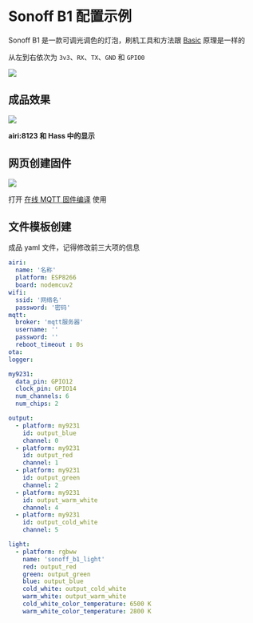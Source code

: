 # Sonoff B1 配置示例

Sonoff B1 是一款可调光调色的灯泡，刷机工具和方法跟 [Basic](diy/sonoff/basic) 原理是一样的

从左到右依次为 `3v3`、`RX`、`TX`、`GND` 和 `GPIO0`

![](http://pic.airijia.com/doc/20181123162613.png)


## 成品效果

![](http://pic.airijia.com/doc/20181123170615.png)

**airi:8123 和 Hass 中的显示**



## 网页创建固件

![](http://pic.airijia.com/doc/20181123171130.png)

打开 [在线 MQTT 固件编译](http://airijia.com/ctl/firmware/list) 使用



## 文件模板创建

成品 yaml 文件，记得修改前三大项的信息


```yaml
airi:
  name: '名称'
  platform: ESP8266
  board: nodemcuv2
wifi:
  ssid: '网络名'
  password: '密码'
mqtt:
  broker: 'mqtt服务器'
  username: ''
  password: ''
  reboot_timeout : 0s
ota:
logger:

my9231:
  data_pin: GPIO12
  clock_pin: GPIO14
  num_channels: 6
  num_chips: 2

output:
  - platform: my9231
    id: output_blue
    channel: 0
  - platform: my9231
    id: output_red
    channel: 1
  - platform: my9231
    id: output_green
    channel: 2
  - platform: my9231
    id: output_warm_white
    channel: 4
  - platform: my9231
    id: output_cold_white
    channel: 5

light:
  - platform: rgbww
    name: 'sonoff_b1_light'
    red: output_red
    green: output_green
    blue: output_blue
    cold_white: output_cold_white
    warm_white: output_warm_white
    cold_white_color_temperature: 6500 K
    warm_white_color_temperature: 2800 K
```